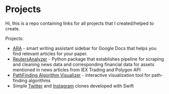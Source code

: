# Projects
Hi, this is a repo containing links for all projects that I created/helped to create.

Projects:

- [ARA](https://docs.google.com/presentation/d/1Jzz2_rRaqgKbR7csz6KeIaLrfyNxwVRjHBB12gCMano/edit) - smart writing assistant sidebar for Google Docs that helps you find relevant articles for your paper.
- [ReutersAnalyzer](https://github.com/mykhailoivaniuk/reutersanalyzer) - Python package that establishes pipeline for scraping and cleaning news data and
corresponding financial data for assets mentioned in news articles from IEX Trading and Polygon API
- [PathFinding Algorithm Visualizer](https://github.com/mykhailoivaniuk/Path_Finder) - interactive visualization tool for path-finding algorithms
- Simple [Twitter](https://github.com/mykhailoivaniuk/Twitter_ios_clone) and [Instagram](https://github.com/mykhailoivaniuk/Instagram) clones developed with Swift

